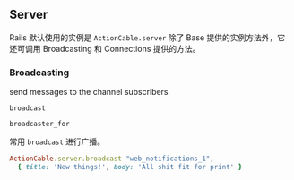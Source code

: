 ## Server

Rails 默认使用的实例是 `ActionCable.server` 除了 Base 提供的实例方法外，它还可调用 Broadcasting 和 Connections 提供的方法。

### Broadcasting

send messages to the channel subscribers

```
broadcast

broadcaster_for
```

常用 `broadcast` 进行广播。

```ruby
ActionCable.server.broadcast "web_notifications_1",
  { title: 'New things!', body: 'All shit fit for print' }
```